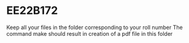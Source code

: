 # EE22B172
Keep all your files in the folder corresponding to your roll number
The command make should result in creation of a pdf file in this folder

